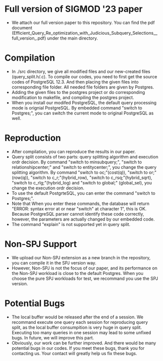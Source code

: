 # Full version of SIGMOD '23 paper
* We attach our full version paper to this repository. You can find the pdf document (Efficient_Query_Re_optimization_with_Judicious_Subquery_Selections__full_version_.pdf) under the main directory.


# Compilation
* In ./src directory, we give all modified files and our new-created files (query_split.h/.c). To compile our codes, you need to first get the source codes of PostgreSQL 12.3. And then placing the given files into corresponding file folder. All needed file folders are given by Postgres.
* Adding the given files to the postgres project or do corresponding modification to makefile, and compiling the postgres project.
* When you install our modifed PostgreSQL, the default query processing mode is orignial PostgreSQL. By embedded command "switch to Postgres;", you can switch the current mode to original PostgreSQL as well.


# Reproduction
* After compilation, you can reproduce the results in our paper.
* Query split consists of two parts: query splitting algorithm and execution ordr decision. By command "switch to minsubquery;", "switch to relationshipcenter;" and "switch to entitycenter;", you change the query splitting algorithm. By command "switch to oc;"(cost(q)), "switch to or;"(row(q)), "switch to c_r;"(hybrid_row), "switch to c_rsq;"(hybrid_sqrt), "switch to c_rlg;"(hybrid_log) and "switch to global;" (global_sel), you change the execution ordr decision. 
* To use the default PostgrteSQL, you can enter the command "switch to Postgres;".
* Note that When you enter these commands, the database will return "ERROR: syntax error at or near "switch" at character 1", this is OK. Because PostgreSQL parser cannot identify these code correctly, however, the parameters are actually changed by our embedded code.
* The command "explain" is not supported yet in query split.

# Non-SPJ Support
* We upload our Non-SPJ extension as a new branch in the repository, you can compile it in the SPJ version way.
* However, Non-SPJ is not the focus of our paper, and its performance on the Non-SPJ workload is close to the default Postgres. When you choose the pure SPJ workloads for test, we recommand you use the SPJ version.


# Potential Bugs
* The local buffer would be released after the end of a session. We recommand execute one query each session for reproducing query split, as the local buffer consumpition is very huge in query split. Executing too many queries in one session may lead to some unfixed bugs. In future, we will improve this part.
* Obviously, our work can be further improved. And there would be many potential bugs in our codes. If you meet these bugs, thank you for contacting us. Your contact will greatly help us fix these bugs.
